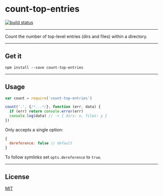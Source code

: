 # count-top-entries

[![build status](http://img.shields.io/travis/chiefbiiko/count-top-entries.svg?style=flat)](http://travis-ci.org/chiefbiiko/count-top-entries)

***

Count the number of top-level entries (dirs and files) within a directory.

***

## Get it

```
npm install --save count-top-entries
```

***

## Usage

``` js
var count = require('count-top-entries')

count('.', {/*...*/}, function (err, data) {
  if (err) return console.error(err)
  console.log(data) // -> { dirs: x, files: y }
})
```

Only accepts a single option:

``` js
{
  dereference: false // default
}
```

To follow symlinks set `opts.dereference` to `true`.

***

## License

[MIT](./license.md)
